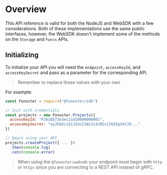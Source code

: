 # Overview

This API reference is valid for both the NodeJS and WebSDK with a few considerations. Both of these implementations use the same public interfaces, however, the WebSDK doesn't implement some of the methods on the `Storage` and `Funcs` APIs.

## Initializing

To initialize your API you will need the `endpoint`, `accessKeyId`, and `accessKeySecret` and pass as a parameter for the corresponding API.
> Remember to replace these values with your own

For example:

```javascript
const Fonoster = require("@fonoster/sdk")

// Init with credentials
const projects = new Fonoster.Projects({
  accessKeyId: "PJ618572e3ec11d10600000001",
  accessKeySecret: "eyJhbGciOiJIUzI1NiIsInR5cCI6IkpXVCJ9..."
})

// Begin using your API
projects.createProject({ ... })
  .then(console.log)
  .catc(console.error)
```

> When using the `@fonoster/websdk` your endpoint must begin with `http` or `https` since you are connecting to a REST API instead of gRPC.
